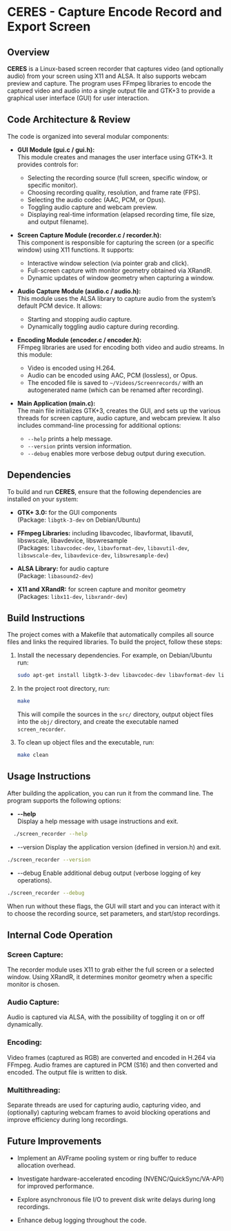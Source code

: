 # CERES - Capture Encode Record and Export Screen

## Overview

**CERES** is a Linux-based screen recorder that captures video (and optionally audio) from your screen using X11 and ALSA. It also supports webcam preview and capture. The program uses FFmpeg libraries to encode the captured video and audio into a single output file and GTK+3 to provide a graphical user interface (GUI) for user interaction.

## Code Architecture & Review

The code is organized into several modular components:

- **GUI Module (gui.c / gui.h):**  
  This module creates and manages the user interface using GTK+3. It provides controls for:
  - Selecting the recording source (full screen, specific window, or specific monitor).
  - Choosing recording quality, resolution, and frame rate (FPS).
  - Selecting the audio codec (AAC, PCM, or Opus).
  - Toggling audio capture and webcam preview.
  - Displaying real-time information (elapsed recording time, file size, and output filename).

- **Screen Capture Module (recorder.c / recorder.h):**  
  This component is responsible for capturing the screen (or a specific window) using X11 functions. It supports:
  - Interactive window selection (via pointer grab and click).
  - Full-screen capture with monitor geometry obtained via XRandR.
  - Dynamic updates of window geometry when capturing a window.

- **Audio Capture Module (audio.c / audio.h):**  
  This module uses the ALSA library to capture audio from the system’s default PCM device. It allows:
  - Starting and stopping audio capture.
  - Dynamically toggling audio capture during recording.

- **Encoding Module (encoder.c / encoder.h):**  
  FFmpeg libraries are used for encoding both video and audio streams. In this module:
  - Video is encoded using H.264.
  - Audio can be encoded using AAC, PCM (lossless), or Opus.
  - The encoded file is saved to `~/Videos/Screenrecords/` with an autogenerated name (which can be renamed after recording).

- **Main Application (main.c):**  
  The main file initializes GTK+3, creates the GUI, and sets up the various threads for screen capture, audio capture, and webcam preview. It also includes command-line processing for additional options:
  - `--help` prints a help message.
  - `--version` prints version information.
  - `--debug` enables more verbose debug output during execution.

## Dependencies

To build and run **CERES**, ensure that the following dependencies are installed on your system:

- **GTK+ 3.0:** for the GUI components  
  (Package: `libgtk-3-dev` on Debian/Ubuntu)

- **FFmpeg Libraries:** including libavcodec, libavformat, libavutil, libswscale, libavdevice, libswresample  
  (Packages: `libavcodec-dev`, `libavformat-dev`, `libavutil-dev`, `libswscale-dev`, `libavdevice-dev`, `libswresample-dev`)

- **ALSA Library:** for audio capture  
  (Package: `libasound2-dev`)

- **X11 and XRandR:** for screen capture and monitor geometry  
  (Packages: `libx11-dev`, `libxrandr-dev`)

## Build Instructions

The project comes with a Makefile that automatically compiles all source files and links the required libraries. To build the project, follow these steps:

1. Install the necessary dependencies. For example, on Debian/Ubuntu run:
    ```bash
    sudo apt-get install libgtk-3-dev libavcodec-dev libavformat-dev libavutil-dev libswscale-dev libavdevice-dev libswresample-dev libasound2-dev libx11-dev libxrandr-dev
    ```

2. In the project root directory, run:
    ```bash
    make
    ```
    This will compile the sources in the `src/` directory, output object files into the `obj/` directory, and create the executable named `screen_recorder`.

3. To clean up object files and the executable, run:
    ```bash
    make clean
    ```

## Usage Instructions

After building the application, you can run it from the command line. The program supports the following options:

- **--help**  
  Display a help message with usage instructions and exit.
  
```bash
  ./screen_recorder --help
```
- --version
Display the application version (defined in version.h) and exit.

```bash
./screen_recorder --version
```

- --debug
Enable additional debug output (verbose logging of key operations).

```bash
./screen_recorder --debug
```

When run without these flags, the GUI will start and you can interact with it to choose the recording source, set parameters, and start/stop recordings.

## Internal Code Operation

### Screen Capture:
The recorder module uses X11 to grab either the full screen or a selected window. Using XRandR, it determines monitor geometry when a specific monitor is chosen.

### Audio Capture:
Audio is captured via ALSA, with the possibility of toggling it on or off dynamically.

### Encoding:
Video frames (captured as RGB) are converted and encoded in H.264 via FFmpeg. Audio frames are captured in PCM (S16) and then converted and encoded. The output file is written to disk.

### Multithreading:
Separate threads are used for capturing audio, capturing video, and (optionally) capturing webcam frames to avoid blocking operations and improve efficiency during long recordings.

## Future Improvements
* Implement an AVFrame pooling system or ring buffer to reduce allocation overhead.

* Investigate hardware-accelerated encoding (NVENC/QuickSync/VA-API) for improved performance.

* Explore asynchronous file I/O to prevent disk write delays during long recordings.

* Enhance debug logging throughout the code.
